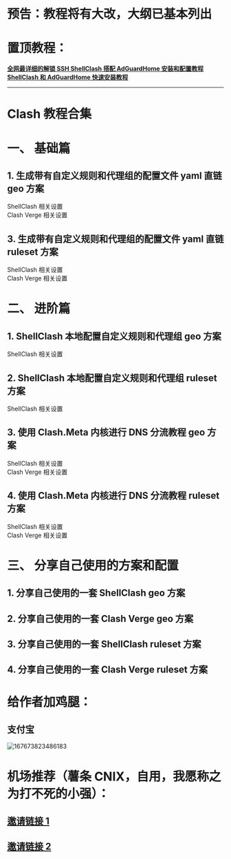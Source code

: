 # 预告：教程将有大改，大纲已基本列出
# 置顶教程：
**[全网最详细的解锁 SSH ShellClash 搭配 AdGuardHome 安装和配置教程](https://github.com/DustinWin/clash-tutorials/blob/main/%E6%95%99%E7%A8%8B%E5%90%88%E9%9B%86/%E5%85%A8%E7%BD%91%E6%9C%80%E8%AF%A6%E7%BB%86%E7%9A%84%E8%A7%A3%E9%94%81%20SSH%20ShellClash%20%E6%90%AD%E9%85%8D%20AdGuardHome%20%E5%AE%89%E8%A3%85%E5%92%8C%E9%85%8D%E7%BD%AE%E6%95%99%E7%A8%8B.md)**  
**[ShellClash 和 AdGuardHome 快速安装教程](https://github.com/DustinWin/clash-tutorials/blob/main/%E6%95%99%E7%A8%8B%E5%90%88%E9%9B%86/ShellClash%20%E5%92%8C%20AdGuardHome%20%E5%BF%AB%E9%80%9F%E5%AE%89%E8%A3%85%E6%95%99%E7%A8%8B.md)**

---

# Clash 教程合集
# 一、 基础篇
## 1. 生成带有自定义规则和代理组的配置文件 yaml 直链 geo 方案
ShellClash 相关设置  
Clash Verge 相关设置
## 3. 生成带有自定义规则和代理组的配置文件 yaml 直链 ruleset 方案
ShellClash 相关设置  
Clash Verge 相关设置
# 二、 进阶篇
## 1. ShellClash 本地配置自定义规则和代理组 geo 方案
ShellClash 相关设置
## 2. ShellClash 本地配置自定义规则和代理组 ruleset 方案
ShellClash 相关设置
## 3. 使用 Clash.Meta 内核进行 DNS 分流教程 geo 方案
ShellClash 相关设置  
Clash Verge 相关设置
## 4. 使用 Clash.Meta 内核进行 DNS 分流教程 ruleset 方案
ShellClash 相关设置  
Clash Verge 相关设置
# 三、 分享自己使用的方案和配置
## 1. 分享自己使用的一套 ShellClash geo 方案
## 2. 分享自己使用的一套 Clash Verge geo 方案
## 3. 分享自己使用的一套 ShellClash ruleset 方案
## 4. 分享自己使用的一套 Clash Verge ruleset 方案

# 给作者加鸡腿：
## 支付宝
![167673823486183](https://user-images.githubusercontent.com/45238096/219877760-b385af34-ebbd-438e-a31f-cd2b985047bb.png)
# 机场推荐（薯条 CNIX，自用，我愿称之为打不死的小强）：  
## [邀请链接 1](https://av1.wtf/auth/register?code=nPLT)  
## [邀请链接 2](https://av1.wtf/#/auth/register?code=nPLT)
